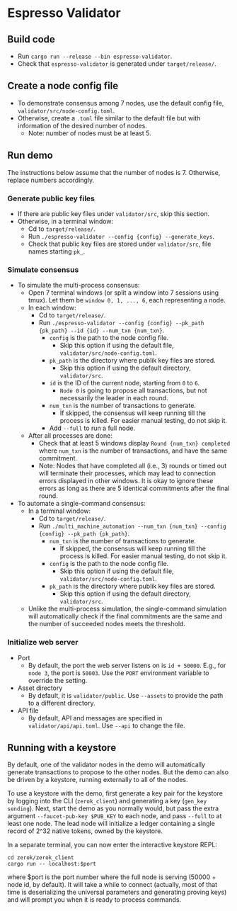 # Espresso Validator

## Build code
* Run `cargo run --release --bin espresso-validator`.
* Check that `espresso-validator` is generated under `target/release/`.

## Create a node config file
* To demonstrate consensus among 7 nodes, use the default config file, `validator/src/node-config.toml`.
* Otherwise, create a `.toml` file similar to the default file but with information of the desired number of nodes.
    * Note: number of nodes must be at least 5.

## Run demo
The instructions below assume that the number of nodes is 7. Otherwise, replace numbers accordingly.

### Generate public key files
* If there are public key files under `validator/src`, skip this section.
* Otherwise, in a terminal window:
    * Cd to `target/release/`.
    * Run `./espresso-validator --config {config} --generate_keys`.
    * Check that public key files are stored under `validator/src`, file names starting `pk_`.

### Simulate consensus
* To simulate the multi-process consensus:
    * Open 7 terminal windows (or split a window into 7 sessions using tmux). Let them be `window 0, 1, ..., 6`, each representing a node.
    * In each window:
        * Cd to `target/release/`.
        * Run `./espresso-validator --config {config} --pk_path {pk_path} --id {id} --num_txn {num_txn}`.
            * `config` is the path to the node config file.
                * Skip this option if using the default file, `validator/src/node-config.toml`.
            * `pk_path` is the directory where publik key files are stored.
                * Skip this option if using the default directory, `validator/src`.
            * `id` is the ID of the current node, starting from `0` to `6`.
                * `Node 0` is going to propose all transactions, but not necessarily the leader in each round.
            * `num_txn` is the number of transactions to generate.
                * If skipped, the consensus will keep running till the process is killed. For easier manual testing, do not skip it.
            * Add `--full` to run a full node. 
    * After all processes are done:
        * Check that at least 5 windows display `Round {num_txn} completed` where `num_txn` is the number of transactions, and have the same commitment.
        * Note: Nodes that have completed all (i.e., 3) rounds or timed out will terminate their processes, which may lead to connection errors displayed in other windows. It is okay to ignore these errors as long as there are 5 identical commitments after the final round.
* To automate a single-command consensus:
    * In a terminal window:
        * Cd to `target/release/`.
        * Run `./multi_machine_automation --num_txn {num_txn} --config {config} --pk_path {pk_path}`.
            * `num_txn` is the number of transactions to generate.
                * If skipped, the consensus will keep running till the process is killed. For easier manual testing, do not skip it.
            * `config` is the path to the node config file.
                * Skip this option if using the default file, `validator/src/node-config.toml`.
            * `pk_path` is the directory where publik key files are stored.
                * Skip this option if using the default directory, `validator/src`.
    * Unlike the multi-process simulation, the single-command simulation will automatically check if the final commitments are the same and the number of succeeded nodes meets the threshold.

### Initialize web server
* Port
    * By default, the port the web server listens on is `id + 50000`. E.g., for `node 3`, the port is `50003`. Use the `PORT` environment variable to override the setting.
* Asset directory
    * By default, it is `validator/public`. Use `--assets` to provide the path to a different directory.
* API file
    * By default, API and messages are specified in `validator/api/api.toml`. Use `--api` to change the file.

## Running with a keystore
By default, one of the validator nodes in the demo will automatically generate transactions to propose to the other nodes. But the demo can also be driven by a keystore,
running externally to all of the nodes.

To use a keystore with the demo, first generate a key pair for the keystore by logging into the CLI (`zerok_client`) and generating a key (`gen_key sending`). Next,
start the demo as you normally would, but pass the extra argument `--faucet-pub-key $PUB_KEY` to each node, and pass `--full` to at least one node. The lead node will initialize a ledger containing a single record of 2^32 native tokens, owned by the keystore.

In a separate terminal, you can now enter the interactive keystore REPL:
```
cd zerok/zerok_client
cargo run -- localhost:$port
```
where $port is the port number where the full node is serving (50000 + node id, by default). It will take a while to connect (actually, most of that time is deserializing the universal parameters and generating proving keys) and will prompt you when it is ready to process commands.
